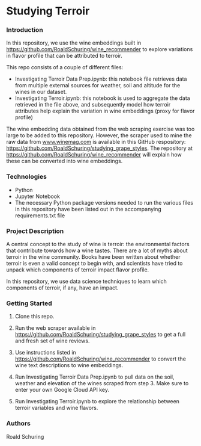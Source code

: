# Studying Terroir

### Introduction

In this repository, we use the wine embeddings built in https://github.com/RoaldSchuring/wine_recommender to explore variations in flavor profile that can be attributed to terroir.

This repo consists of a couple of different files:

- Investigating Terroir Data Prep.ipynb: this notebook file retrieves data from multiple external sources for weather, soil and altitude for the wines in our dataset.
- Investigating Terroir.ipynb: this notebook is used to aggregate the data retrieved in the file above, and subsequently model how terroir attributes help explain the variation in wine embeddings (proxy for flavor profile)

The wine embedding data obtained from the web scraping exercise was too large to be added to this repository. However, the scraper used to mine the raw data from www.winemag.com is available in this GitHub respository: https://github.com/RoaldSchuring/studying_grape_styles. The repository at https://github.com/RoaldSchuring/wine_recommender will explain how these can be converted into wine embeddings. 

### Technologies

- Python
- Jupyter Notebook
- The necessary Python package versions needed to run the various files in this repository have been listed out in the accompanying requirements.txt file

### Project Description

A central concept to the study of wine is terroir: the environmental factors that contribute towards how a wine tastes. There are a lot of myths about terroir in the wine community. Books have been written about whether terroir is even a valid concept to begin with, and scientists have tried to unpack which components of terroir impact flavor profile.

In this repository, we use data science techniques to learn which components of terroir, if any, have an impact.

### Getting Started

1. Clone this repo.

2. Run the web scraper available in https://github.com/RoaldSchuring/studying_grape_styles to get a full and fresh set of wine reviews.

3. Use instructions listed in https://github.com/RoaldSchuring/wine_recommender to convert the wine text descriptions to wine embeddings.

4. Run Investigating Terroir Data Prep.ipynb to pull data on the soil, weather and elevation of the wines scraped from step 3. Make sure to enter your own Google Cloud API key.

5. Run Investigating Terroir.ipynb to explore the relationship between terroir variables and wine flavors.

### Authors

Roald Schuring

